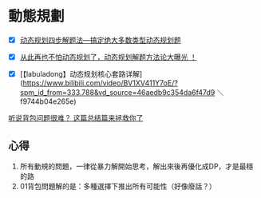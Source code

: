 # 動態規劃

- [x] [动态规划四步解题法—搞定绝大多数类型动态规划题](https://www.bilibili.com/video/BV1gp4y1t7xe/?vd_source=46aedb9c354da6f47d9f9744b04e265e)
- [x] [从此再也不怕动态规划了，动态规划解题方法论大曝光 ！](https://www.bilibili.com/video/BV13Q4y197Wg/?spm_id_from=333.337.search-card.all.click&vd_source=46aedb9c354da6f47d9f9744b04e265e)
- [x] [【labuladong】动态规划核心套路详解](https://www.bilibili.com/video/BV1XV411Y7oE/?spm_id_from=333.788&vd_source=46aedb9c354da6f47d9 ＼f9744b04e265e)


[听说背包问题很难？ 这篇总结篇来拯救你了](https://programmercarl.com/%E8%83%8C%E5%8C%85%E6%80%BB%E7%BB%93%E7%AF%87.html)

## 心得

1. 所有動規的問題，一律從暴力解開始思考，解出來後再優化成DP，才是最穩的路
2. 01背包問題解的是：多種選擇下推出所有可能性（好像廢話？）



